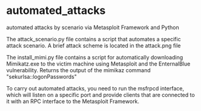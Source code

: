 # automated_attacks
automated attacks by scenario via Metasploit Framework and Python

The attack_scenario.py file contains a script that automates a specific attack scenario. A brief attack scheme is located in the attack.png file

The install_mimi.py file contains a script for automatically downloading Mimikatz.exe to the victim machine using Metasploit and the EnternalBlue vulnerability. Returns the output of the mimikaz command "sekurlsa::logonPasswords"

To carry out automated attacks, you need to run the msfrpcd interface, which will listen on a specific port and provide clients that are connected to it with an RPC interface to the Metasploit Framework.

